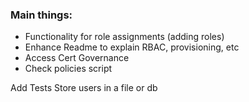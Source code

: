 ### Main things:

* Functionality for role assignments (adding roles)
* Enhance Readme to explain RBAC, provisioning, etc
* Access Cert Governance
* Check policies script

Add Tests
Store users in a file or db
